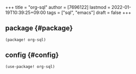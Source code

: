 +++
title = "org-sql"
author = [7696122]
lastmod = 2022-01-19T10:39:25+09:00
tags = ["sql", "emacs"]
draft = false
+++

## package {#package}

```elisp
(package! org-sql)
```


## config {#config}

```elisp
(use-package! org-sql)
```
